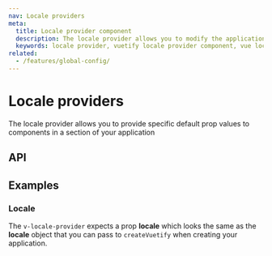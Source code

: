 ```yaml
---
nav: Locale providers
meta:
  title: Locale provider component
  description: The locale provider allows you to modify the application's current language scoped within a template
  keywords: locale provider, vuetify locale provider component, vue locale provider component
related:
  - /features/global-config/
---
```


# Locale providers

The locale provider allows you to provide specific default prop values to components in a section of your application

## API

<api-inline />

## Examples

### Locale

The `v-locale-provider` expects a prop **locale** which looks the same as the **locale** object that you can pass to `createVuetify` when creating your application.
